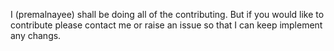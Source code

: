 I (premalnayee) shall be doing all of the contributing. But if you would like to contribute please contact me or raise an issue so that I can keep implement any changs.
